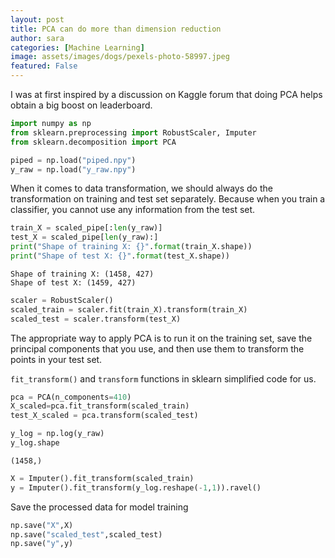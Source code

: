 ```yaml
---
layout: post
title: PCA can do more than dimension reduction
author: sara
categories: [Machine Learning]
image: assets/images/dogs/pexels-photo-58997.jpeg
featured: False
---
```


I was at first inspired by a discussion on Kaggle forum that doing PCA helps obtain a big boost on leaderboard. 




```python
import numpy as np
from sklearn.preprocessing import RobustScaler, Imputer
from sklearn.decomposition import PCA

```


```python
piped = np.load("piped.npy")
y_raw = np.load("y_raw.npy")
```

When it comes to data transformation, we should always do the transformation on training and test set separately. Because when you train a classifier, you cannot use any information from the test set.


```python
train_X = scaled_pipe[:len(y_raw)]
test_X = scaled_pipe[len(y_raw):]
print("Shape of training X: {}".format(train_X.shape))
print("Shape of test X: {}".format(test_X.shape))
```

    Shape of training X: (1458, 427)
    Shape of test X: (1459, 427)



```python
scaler = RobustScaler()
scaled_train = scaler.fit(train_X).transform(train_X)
scaled_test = scaler.transform(test_X)

```

The appropriate way to apply PCA is to run it on the training set, save the principal components that you use, and then use them to transform the points in your test set. 

`fit_transform()` and `transform` functions in sklearn simplified code for us. 


```python
pca = PCA(n_components=410)
X_scaled=pca.fit_transform(scaled_train)
test_X_scaled = pca.transform(scaled_test)
```


```python
y_log = np.log(y_raw)
y_log.shape
```




    (1458,)




```python
X = Imputer().fit_transform(scaled_train)
y = Imputer().fit_transform(y_log.reshape(-1,1)).ravel()
```

Save the processed data for model training


```python
np.save("X",X)
np.save("scaled_test",scaled_test)
np.save("y",y)



```

